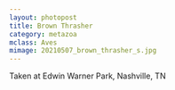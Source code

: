 ```yaml
---
layout: photopost
title: Brown Thrasher
category: metazoa
mclass: Aves
mimage: 20210507_brown_thrasher_s.jpg
---
```


Taken at Edwin Warner Park, Nashville, TN
